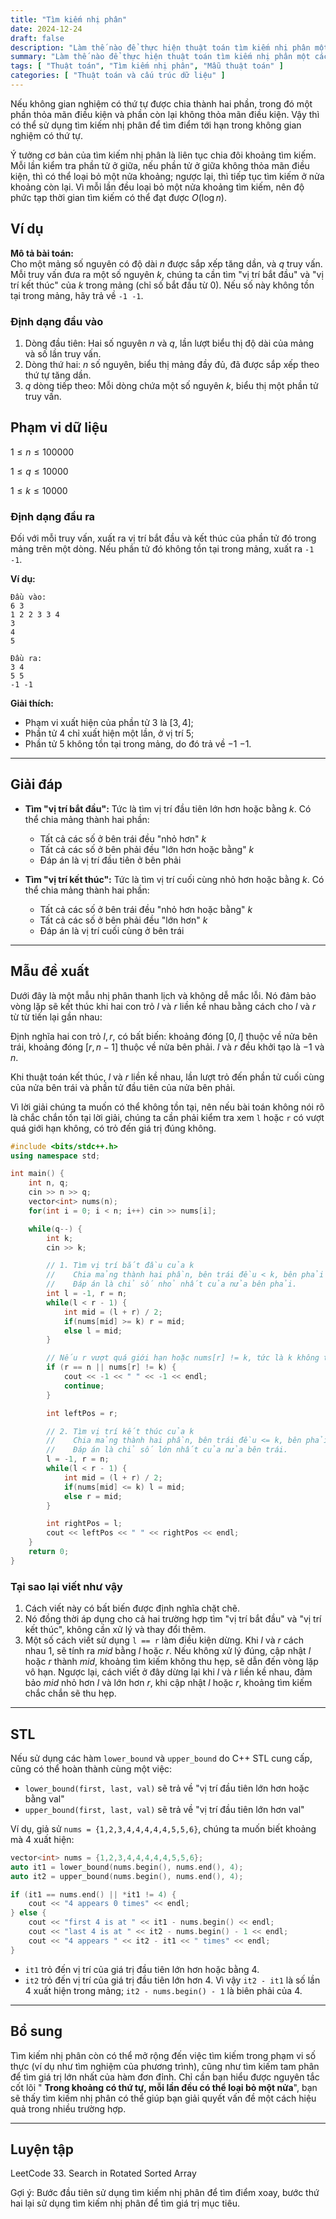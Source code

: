 ```yaml
---
title: "Tìm kiếm nhị phân"
date: 2024-12-24
draft: false
description: "Làm thế nào để thực hiện thuật toán tìm kiếm nhị phân một cách thanh lịch."
summary: "Làm thế nào để thực hiện thuật toán tìm kiếm nhị phân một cách thanh lịch."
tags: [ "Thuật toán", "Tìm kiếm nhị phân", "Mẫu thuật toán" ]
categories: [ "Thuật toán và cấu trúc dữ liệu" ]
---
```


Nếu không gian nghiệm có thứ tự được chia thành hai phần, trong đó một phần thỏa mãn điều kiện và phần còn lại không thỏa mãn điều kiện. Vậy thì có thể sử dụng tìm kiếm nhị phân để tìm điểm tới hạn trong không gian nghiệm có thứ tự.

Ý tưởng cơ bản của tìm kiếm nhị phân là liên tục chia đôi khoảng tìm kiếm. Mỗi lần kiểm tra phần tử ở giữa, nếu phần tử ở giữa không thỏa mãn điều kiện, thì có thể loại bỏ một nửa khoảng; ngược lại, thì tiếp tục tìm kiếm ở nửa khoảng còn lại. Vì mỗi lần đều loại bỏ một nửa khoảng tìm kiếm, nên độ phức tạp thời gian tìm kiếm có thể đạt được $O(\log n)$.

## Ví dụ

**Mô tả bài toán:**  
Cho một mảng số nguyên có độ dài $n$ được sắp xếp tăng dần, và $q$ truy vấn. Mỗi truy vấn đưa ra một số nguyên $k$, chúng ta cần tìm "vị trí bắt đầu" và "vị trí kết thúc" của $k$ trong mảng (chỉ số bắt đầu từ 0). Nếu số này không tồn tại trong mảng, hãy trả về `-1 -1`.

### Định dạng đầu vào

1. Dòng đầu tiên: Hai số nguyên $n$ và $q$, lần lượt biểu thị độ dài của mảng và số lần truy vấn.
2. Dòng thứ hai: $n$ số nguyên, biểu thị mảng đầy đủ, đã được sắp xếp theo thứ tự tăng dần.
3. $q$ dòng tiếp theo: Mỗi dòng chứa một số nguyên $k$, biểu thị một phần tử truy vấn.

## Phạm vi dữ liệu

$1 \leq n \leq 100000$

$1 \leq q \leq 10000$

$1 \leq k \leq 10000$

### Định dạng đầu ra

Đối với mỗi truy vấn, xuất ra vị trí bắt đầu và kết thúc của phần tử đó trong mảng trên một dòng. Nếu phần tử đó không tồn tại trong mảng, xuất ra `-1 -1`.

**Ví dụ:**

```
Đầu vào:
6 3
1 2 2 3 3 4
3
4
5

Đầu ra:
3 4
5 5
-1 -1
```

**Giải thích:**

- Phạm vi xuất hiện của phần tử $3$ là $[3, 4]$;
- Phần tử $4$ chỉ xuất hiện một lần, ở vị trí $5$;
- Phần tử $5$ không tồn tại trong mảng, do đó trả về $-1$ $-1$.

---

## Giải đáp

- **Tìm "vị trí bắt đầu":**
  Tức là tìm vị trí đầu tiên lớn hơn hoặc bằng $k$. Có thể chia mảng thành hai phần:
    - Tất cả các số ở bên trái đều "nhỏ hơn" $k$
    - Tất cả các số ở bên phải đều "lớn hơn hoặc bằng" $k$
    - Đáp án là vị trí đầu tiên ở bên phải

- **Tìm "vị trí kết thúc":**
  Tức là tìm vị trí cuối cùng nhỏ hơn hoặc bằng $k$. Có thể chia mảng thành hai phần:
    - Tất cả các số ở bên trái đều "nhỏ hơn hoặc bằng" $k$
    - Tất cả các số ở bên phải đều "lớn hơn" $k$
    - Đáp án là vị trí cuối cùng ở bên trái

---

## Mẫu đề xuất

Dưới đây là một mẫu nhị phân thanh lịch và không dễ mắc lỗi. Nó đảm bảo vòng lặp sẽ kết thúc khi hai con trỏ $l$ và $r$ liền kề nhau bằng cách cho $l$ và $r$ từ từ tiến lại gần nhau:

Định nghĩa hai con trỏ $l, r$, có bất biến: khoảng đóng $[0, l]$ thuộc về nửa bên trái, khoảng đóng $[r, n - 1]$ thuộc về nửa bên phải. $l$ và $r$ đều khởi tạo là $-1$ và $n$.

Khi thuật toán kết thúc, $l$ và $r$ liền kề nhau, lần lượt trỏ đến phần tử cuối cùng của nửa bên trái và phần tử đầu tiên của nửa bên phải.

Vì lời giải chúng ta muốn có thể không tồn tại, nên nếu bài toán không nói rõ là chắc chắn tồn tại lời giải, chúng ta cần phải kiểm tra xem `l` hoặc `r` có vượt quá giới hạn không, có trỏ đến giá trị đúng không.

```cpp
#include <bits/stdc++.h>
using namespace std;

int main() {
    int n, q;
    cin >> n >> q;
    vector<int> nums(n);
    for(int i = 0; i < n; i++) cin >> nums[i];

    while(q--) {
        int k;
        cin >> k;

        // 1. Tìm vị trí bắt đầu của k
        //    Chia mảng thành hai phần, bên trái đều < k, bên phải đều >= k.
        //    Đáp án là chỉ số nhỏ nhất của nửa bên phải.
        int l = -1, r = n;
        while(l < r - 1) {
            int mid = (l + r) / 2;
            if(nums[mid] >= k) r = mid; 
            else l = mid;
        }

        // Nếu r vượt quá giới hạn hoặc nums[r] != k, tức là k không tồn tại
        if (r == n || nums[r] != k) {
            cout << -1 << " " << -1 << endl;
            continue;
        }

        int leftPos = r;

        // 2. Tìm vị trí kết thúc của k
        //    Chia mảng thành hai phần, bên trái đều <= k, bên phải đều > k.
        //    Đáp án là chỉ số lớn nhất của nửa bên trái.
        l = -1, r = n;
        while(l < r - 1) {
            int mid = (l + r) / 2;
            if(nums[mid] <= k) l = mid;
            else r = mid;
        }

        int rightPos = l;
        cout << leftPos << " " << rightPos << endl;
    }
    return 0;
}
```

### Tại sao lại viết như vậy

1. Cách viết này có bất biến được định nghĩa chặt chẽ.
2. Nó đồng thời áp dụng cho cả hai trường hợp tìm "vị trí bắt đầu" và "vị trí kết thúc", không cần xử lý và thay đổi thêm.
3. Một số cách viết sử dụng `l == r` làm điều kiện dừng. Khi $l$ và $r$ cách nhau $1$, sẽ tính ra $mid$ bằng $l$ hoặc $r$. Nếu không xử lý đúng, cập nhật $l$ hoặc $r$ thành $mid$, khoảng tìm kiếm không thu hẹp, sẽ dẫn đến vòng lặp vô hạn. Ngược lại, cách viết ở đây dừng lại khi $l$ và $r$ liền kề nhau, đảm bảo $mid$ nhỏ hơn $l$ và lớn hơn $r$, khi cập nhật $l$ hoặc $r$, khoảng tìm kiếm chắc chắn sẽ thu hẹp.

---

## STL

Nếu sử dụng các hàm `lower_bound` và `upper_bound` do C++ STL cung cấp, cũng có thể hoàn thành cùng một việc:

- `lower_bound(first, last, val)` sẽ trả về "vị trí đầu tiên lớn hơn hoặc bằng val"
- `upper_bound(first, last, val)` sẽ trả về "vị trí đầu tiên lớn hơn val"

Ví dụ, giả sử `nums = {1,2,3,4,4,4,4,4,5,5,6}`, chúng ta muốn biết khoảng mà 4 xuất hiện:

```cpp
vector<int> nums = {1,2,3,4,4,4,4,4,5,5,6};
auto it1 = lower_bound(nums.begin(), nums.end(), 4);
auto it2 = upper_bound(nums.begin(), nums.end(), 4);

if (it1 == nums.end() || *it1 != 4) {
    cout << "4 appears 0 times" << endl;
} else {
    cout << "first 4 is at " << it1 - nums.begin() << endl;
    cout << "last 4 is at " << it2 - nums.begin() - 1 << endl;
    cout << "4 appears " << it2 - it1 << " times" << endl;
}
```

- `it1` trỏ đến vị trí của giá trị đầu tiên lớn hơn hoặc bằng $4$.
- `it2` trỏ đến vị trí của giá trị đầu tiên lớn hơn $4$.
  Vì vậy `it2 - it1` là số lần $4$ xuất hiện trong mảng; `it2 - nums.begin() - 1` là biên phải của $4$.

---

## Bổ sung

Tìm kiếm nhị phân còn có thể mở rộng đến việc tìm kiếm trong phạm vi số thực (ví dụ như tìm nghiệm của phương trình), cũng như tìm kiếm tam phân để tìm giá trị lớn nhất của hàm đơn đỉnh.
Chỉ cần bạn hiểu được nguyên tắc cốt lõi " **Trong khoảng có thứ tự, mỗi lần đều có thể loại bỏ một nửa**", bạn sẽ thấy tìm kiếm nhị phân có thể giúp bạn giải quyết vấn đề một cách hiệu quả trong nhiều trường hợp.

---

## Luyện tập

LeetCode 33. Search in Rotated Sorted Array

Gợi ý: Bước đầu tiên sử dụng tìm kiếm nhị phân để tìm điểm xoay, bước thứ hai lại sử dụng tìm kiếm nhị phân để tìm giá trị mục tiêu.
